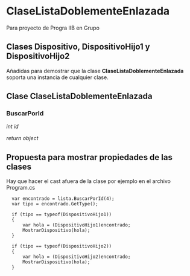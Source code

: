 # ClaseListaDoblementeEnlazada
Para proyecto de Progra IIB en Grupo

## Clases Dispositivo, DispositivoHijo1 y DispositivoHijo2

Añadidas para demostrar que la clase **ClaseListaDoblementeEnlazada** soporta una instancia de cualquier clase.


## Clase ClaseListaDoblementeEnlazada

### BuscarPorId
  *int id*
  
  *return object*


## Propuesta para mostrar propiedades de las clases

Hay que hacer el cast afuera de la clase por ejemplo en el archivo Program.cs

```
  var encontrado = lista.BuscarPorId(4);
  var tipo = encontrado.GetType();

  if (tipo == typeof(DispositivoHijo1))
  {
      var hola = (DispositivoHijo1)encontrado;
      MostrarDispositivo(hola);
  }

  if (tipo == typeof(DispositivoHijo2))
  {
      var hola = (DispositivoHijo2)encontrado;
      MostrarDispositivo(hola);
  }
```
